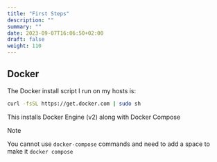 ```yaml
---
title: "First Steps"
description: ""
summary: ""
date: 2023-09-07T16:06:50+02:00
draft: false
weight: 110
---
```


## Docker
The Docker install script I run on my hosts is:

```bash
curl -fsSL https://get.docker.com | sudo sh
```

This installs Docker Engine (v2) along with Docker Compose

> [!NOTE]
> You cannot use `docker-compose` commands and need to add a space to make it `docker compose`